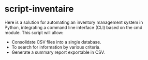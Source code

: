 # script-inventaire

Here is a solution for automating an inventory management system in Python, integrating a command line interface (CLI) based on the cmd module. This script will allow:

- Consolidate CSV files into a single database.
- To search for information by various criteria.
- Generate a summary report exportable in CSV.
